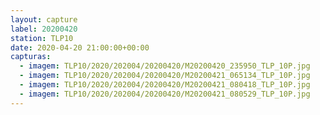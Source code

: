 ```yaml
---
layout: capture
label: 20200420
station: TLP10
date: 2020-04-20 21:00:00+00:00
capturas:
  - imagem: TLP10/2020/202004/20200420/M20200420_235950_TLP_10P.jpg
  - imagem: TLP10/2020/202004/20200420/M20200421_065134_TLP_10P.jpg
  - imagem: TLP10/2020/202004/20200420/M20200421_080418_TLP_10P.jpg
  - imagem: TLP10/2020/202004/20200420/M20200421_080529_TLP_10P.jpg
---
```

